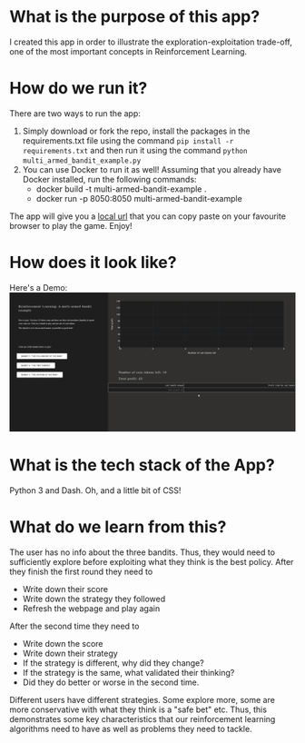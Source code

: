 # What is the purpose of this app?
I created this app in order to illustrate the exploration-exploitation trade-off, one of the most important concepts in Reinforcement Learning. 

# How do we run it?
There are two ways to run the app:
1) Simply download or fork the repo, install the packages in the requirements.txt file using the command `pip install -r requirements.txt` and then run it using the command
`python multi_armed_bandit_example.py`
2) You can use Docker to run it as well! Assuming that you already have Docker installed, run the following commands:
    -  docker build -t multi-armed-bandit-example .
    - docker run -p 8050:8050 multi-armed-bandit-example

The app will give you a [local url](http://localhost:8050) that you can copy paste on your favourite browser to play the game. Enjoy!

# How does it look like?
Here's a Demo: ![Demo](Demo.gif)

# What is the tech stack of the App?
Python 3 and Dash. Oh, and a little bit of CSS!

# What do we learn from this?
The user has no info about the three bandits. Thus, they would need to sufficiently explore before exploiting what they think is the best policy. After they finish the first round they need to 
- Write down their score
- Write down the strategy they followed
- Refresh the webpage and play again

After the second time they need to 

- Write down the score
- Write down their strategy
- If the strategy is different, why did they change? 
- If the strategy is the same, what validated their thinking?
- Did they do better or worse in the second time.

Different users have different strategies. Some explore more, some are more conservative with what they think is a "safe bet" etc. Thus, this demonstrates some key characteristics that our reinforcement learning algorithms need to have as well as problems they need to tackle.